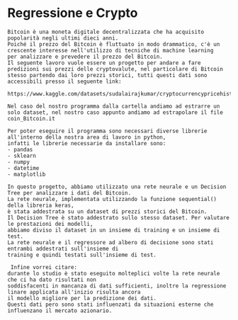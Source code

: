 # Regressione e Crypto
    Bitcoin è una moneta digitale decentralizzata che ha acquisito popolarità negli ultimi dieci anni.
    Poiché il prezzo del Bitcoin è fluttuato in modo drammatico, c'è un crescente interesse nell'utilizzo di tecniche di machine learning 
    per analizzare e prevedere il prezzo del Bitcoin.
    Il seguente lavoro vuole essere un progetto per andare a fare predizioni sui prezzi delle cryptovalute, nel particolare di Bitcoin 
    stesso partendo dai loro prezzi storici, tutti questi dati sono accessibili presso il seguente link: 
                                            https://www.kaggle.com/datasets/sudalairajkumar/cryptocurrencypricehistory.
    
    Nel caso del nostro programma dalla cartella andiamo ad estrarre un solo dataset, nel nostro caso appunto andiamo ad estrapolare il file coin_Bitcoin.it

    Per poter eseguire il programma sono necessari diverse librerie all'interno della nostra area di lavoro in python, 
    infatti le librerie necessarie da installare sono:
    - pandas
    - sklearn
    - numpy
    - datetime
    - matplotlib

    In questo progetto, abbiamo utilizzato una rete neurale e un Decision Tree per analizzare i dati del Bitcoin.
    La rete neurale, implementata utilizzando la funzione sequential() della libreria keras,
    è stata addestrata su un dataset di prezzi storici del Bitcoin.
    Il Decision Tree è stato addestrato sullo stesso dataset. Per valutare le prestazioni dei modelli,
    abbiamo diviso il dataset in un insieme di training e un insieme di test. 
    La rete neurale e il regressore ad albero di decisione sono stati entrambi addestrati sull'insieme di 
    training e quindi testati sull'insieme di test.

     Infine vorrei citare:
    durante lo studio è stato eseguito molteplici volte la rete neurale che ci ha dato risultati non 
    soddisfacenti in mancanza di dati sufficienti, inoltre la regressione linare applicata all'inizio risulta ancora 
    il modello migliore per la predizione dei dati.
    Questi dati pero sono stati influenzati da situazioni esterne che influenzano il mercato azionario.
